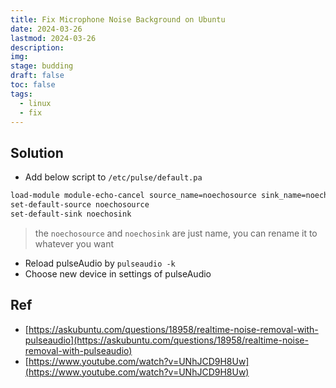 ```yaml
---
title: Fix Microphone Noise Background on Ubuntu
date: 2024-03-26 
lastmod: 2024-03-26 
description: 
img: 
stage: budding 
draft: false
toc: false
tags:
  - linux
  - fix
---
```


## Solution

- Add below script to `/etc/pulse/default.pa`


```txt
load-module module-echo-cancel source_name=noechosource sink_name=noechosink
set-default-source noechosource
set-default-sink noechosink
```

> the `noechosource` and `noechosink` are just name, you can rename it to whatever you want

- Reload pulseAudio by `pulseaudio -k` 
- Choose new device in settings of pulseAudio

## Ref
- [https://askubuntu.com/questions/18958/realtime-noise-removal-with-pulseaudio](https://askubuntu.com/questions/18958/realtime-noise-removal-with-pulseaudio)
- [https://www.youtube.com/watch?v=UNhJCD9H8Uw](https://www.youtube.com/watch?v=UNhJCD9H8Uw)
